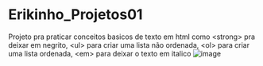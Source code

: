 # Erikinho_Projetos01
Projeto pra praticar conceitos basicos de texto em html como &lt;strong> pra deixar em negrito, &lt;ul> para criar uma lista não ordenada, &lt;ol> para criar uma lista ordenada, &lt;em> para deixar o texto em italico
![image](https://github.com/user-attachments/assets/cc4e0269-c9f6-4f43-875c-a241a14788f2)
